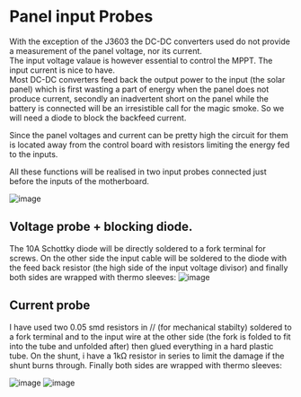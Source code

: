 # Panel input Probes

With the exception of the J3603 the DC-DC converters used do not provide a measurement of the panel voltage, nor its current.  
The input voltage valaue is however essential to control the MPPT. 
The input current is nice to have.  
Most DC-DC converters feed back the output power to the input (the solar panel) which is first wasting a part of energy when the panel does not produce current, 
secondly an inadvertent short on the panel while the battery is connected will be an irresistible call for the magic smoke.
So we will need a diode to block the backfeed current.

Since the panel voltages and current can be pretty high the circuit for them is located away from the control board with resistors limiting the energy fed to the inputs.

All these functions will be realised in two input probes connected just before the inputs of the motherboard.

![image](https://user-images.githubusercontent.com/14197155/125686482-913e222e-b51d-4df7-a70b-682bf2467454.png)

## Voltage probe + blocking diode.

The 10A Schottky diode will be directly soldered to a fork terminal for screws. On the other side the input cable will be soldered to the diode with the feed back resistor (the high side of the input voltage divisor) and finally both sides are wrapped with thermo sleeves:
![image](https://user-images.githubusercontent.com/14197155/125689286-25220c50-038e-4865-8692-bc65307efedf.png)


## Current probe
I have used two 0.05 smd resistors in // (for mechanical stabilty) soldered to a fork terminal and to the input wire at the other side (the fork is folded to fit into the tube and unfolded after) then glued everything in a hard plastic tube. On the shunt, i have a 1kΩ resistor in series to limit the damage if the shunt burns through. Finally both sides are wrapped with thermo sleeves:

![image](https://user-images.githubusercontent.com/14197155/125688707-2d47358a-3885-45ed-a5c6-89df81461a5f.png)
![image](https://user-images.githubusercontent.com/14197155/125688759-1976a904-6b5b-4796-bc14-b44e16530f4c.png)
